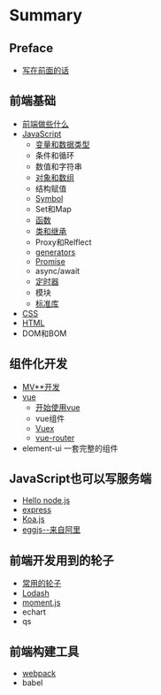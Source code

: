 # Summary

## Preface

* [写在前面的话](README.md)

## 前端基础

* [前端做些什么](chapter1.md)
* [JavaScript](javascriptru-ge-men.md)
  * [变量和数据类型](javascriptru-ge-men/bian-liang-he-shu-ju-lei-xing.md)
  * 条件和循环
  * 数值和字符串
  * [对象和数组](javascriptru-ge-men/dui-xiang.md)
  * 结构赋值
  * [Symbol](javascriptru-ge-men/symbo.md)
  * Set和Map
  * [函数](javascriptru-ge-men/han-shu.md)
  * [类和继承](javascriptru-ge-men/lei.md)
  * Proxy和Relflect
  * [generators](javascriptru-ge-men/generators.md)
  * [Promise](javascriptru-ge-men/promise.md)
  * async/await
  * [定时器](javascriptru-ge-men/ding-shi-qi.md)
  * 模块
  * [标准库](javascriptru-ge-men/biao-zhun-ku.md)
* [CSS](css.md)
* [HTML](chapter1/html.md)
* DOM和BOM

## 组件化开发

* [MV\*\*开发](zu-jian-hua-kai-fa/mvkai-fa.md)
* [vue](zu-jian-hua-kai-fa/vueji-chu.md)
  * [开始使用vue](zu-jian-hua-kai-fa/vueji-chu/kai-shi-shi-yong-vue.md)
  * vue组件
  * [Vuex](zu-jian-hua-kai-fa/vuex.md)
  * [vue-router](zu-jian-hua-kai-fa/vue-router.md)
* element-ui 一套完整的组件

## JavaScript也可以写服务端

* [Hello node.js](javascriptye-ke-yi-xie-fu-wu-duan/nodejsle-mei.md)
* [express](javascriptye-ke-yi-xie-fu-wu-duan/express.md)
* [Koa.js](javascriptye-ke-yi-xie-fu-wu-duan/koajs.md)
* [eggjs--来自阿里](javascriptye-ke-yi-xie-fu-wu-duan/eggjslai-zi-a-li.md)

## 前端开发用到的轮子

* [常用的轮子](qian-duan-kai-fa-yong-dao-de-lun-zi/chang-yong-de-lun-zi.md)
* [Lodash](qian-duan-kai-fa-yong-dao-de-lun-zi/lodash.md)
* [moment.js](qian-duan-kai-fa-yong-dao-de-lun-zi/momentjs.md)
* echart
* qs

## 前端构建工具

* [webpack](qian-duan-gou-jian-gong-ju/webpack.md)
* babel

